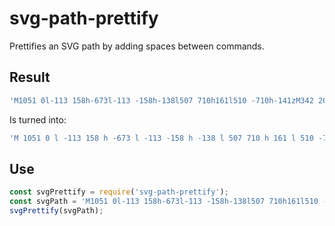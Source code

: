 # svg-path-prettify

Prettifies an SVG path by adding spaces between commands.

## Result

```javascript
'M1051 0l-113 158h-673l-113 -158h-138l507 710h161l510 -710h-141zM342 267h518l-259 362z'
```

Is turned into:

```javascript
'M 1051 0 l -113 158 h -673 l -113 -158 h -138 l 507 710 h 161 l 510 -710 h -141 z M 342 267 h 518 l -259 362 z'
```

## Use

```javascript
const svgPrettify = require('svg-path-prettify');
const svgPath = 'M1051 0l-113 158h-673l-113 -158h-138l507 710h161l510 -710h-141zM342 267h518l-259 362z';
svgPrettify(svgPath);
```
